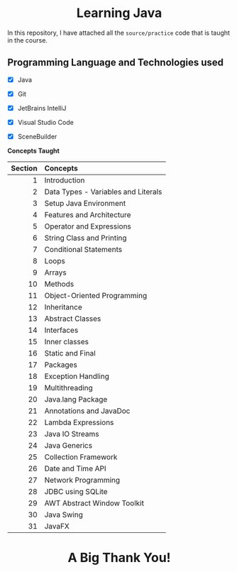 <div align="center"> <h1>Learning Java</h1></div>

[//]: # (<div align="center"> <h3>Course name: Learn JAVA Programming - Beginner to Master by ABDUL BARI</h3></div>)

In this repository, I have attached all the `source/practice` code that is taught in the course.


## Programming Language and Technologies used
 
 - [x] Java
 - [x] Git
 - [x] JetBrains IntelliJ
 - [x] Visual Studio Code
 - [x] SceneBuilder


**Concepts Taught**

| Section | Concepts                            |
|--------:|:------------------------------------|
|       1 | Introduction                        |
|       2 | Data Types - Variables and Literals |
|       3 | Setup Java Environment              |
|       4 | Features and Architecture           |
|       5 | Operator and Expressions            |
|       6 | String Class and Printing           |
|       7 | Conditional Statements              |
|       8 | Loops                               |
|       9 | Arrays                              |
|      10 | Methods                             |
|      11 | Object-Oriented Programming         |
|      12 | Inheritance                         |
|      13 | Abstract Classes                    |
|      14 | Interfaces                          |
|      15 | Inner classes                       |
|      16 | Static and Final                    |
|      17 | Packages                            |
|      18 | Exception Handling                  |
|      19 | Multithreading                      |
|      20 | Java.lang Package                   |
|      21 | Annotations and JavaDoc             |
|      22 | Lambda Expressions                  |
|      23 | Java IO Streams                     |
|      24 | Java Generics                       |
|      25 | Collection Framework                |
|      26 | Date and Time API                   |
|      27 | Network Programming                 |
|      28 | JDBC using SQLite                   |
|      29 | AWT Abstract Window Toolkit         |
|      30 | Java Swing                          |
|      31 | JavaFX                              |


# <div align="center">**A Big Thank You!**</div>